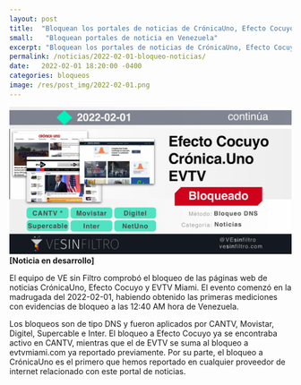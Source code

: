 ```yaml
---
layout: post
title:  "Bloquean los portales de noticias de CrónicaUno, Efecto Cocuyo y EVTV en tres ISPs"
small:   "Bloquean portales de noticia en Venezuela"
excerpt: "Bloquean los portales de noticias de CrónicaUno, Efecto Cocuyo y EVTV en Movistar, Digitel e Inter"
permalink: /noticias/2022-02-01-bloqueo-noticias/
date:   2022-02-01 18:20:00 -0400
categories: bloqueos
image: /res/post_img/2022-02-01.png
---
```

![](/res/post_img/2022-02-01.png)
**[Noticia en desarrollo]**

El equipo de VE sin Filtro comprobó el bloqueo de las páginas web de noticias CrónicaUno, Efecto Cocuyo y EVTV Miami. El evento comenzó en la madrugada del 2022-02-01, habiendo obtenido las primeras mediciones con evidencias de bloqueo a las 12:40 AM hora de Venezuela.

Los bloqueos son de tipo DNS y fueron aplicados por CANTV, Movistar, Digitel, Supercable e Inter. El bloqueo a Efecto Cocuyo ya se encontraba activo en CANTV, mientras que el de EVTV se suma al bloqueo a evtvmiami.com ya reportado previamente. Por su parte, el bloqueo a CrónicaUno es el primero que hemos reportado en cualquier proveedor de internet relacionado con este portal de noticias.

